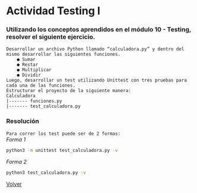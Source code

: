 # Actividad Testing I

### Utilizando los conceptos aprendidos en el módulo 10 - Testing, resolver el siguiente ejercicio.

    Desarrollar un archivo Python llamado “calculadora.py” y dentro del
    mismo desarrollar las siguientes funciones.
        ● Sumar
        ● Restar
        ● Multiplicar
        ● Dividir
    Luego, desarrollar un test utilizando Unittest con tres pruebas para
    cada una de las funciones.
    Estructurar el proyecto de la siguiente manera:
    Calculadora
    |------- funciones.py
    |------- test_calculadora.py

### Resolución

`Para correr los test puede ser de 2 formas:` <br>
*Forma 1* <br>
```bash
python3 -m unittest test_calculadora.py -v
```
*Forma 2* <br>
```bash
python3 test_calculadora.py -v
```

[Volver](../README.md)